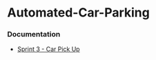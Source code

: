 # Automated-Car-Parking
### Documentation
- [Sprint 3 - Car Pick Up](http://htmlpreview.github.io/?https://github.com/lorepersa/Automated-Car-Parking/blob/main/Sprint%203%20-%20Car%20Pick%20Up/userDocs/sprint3.html)
